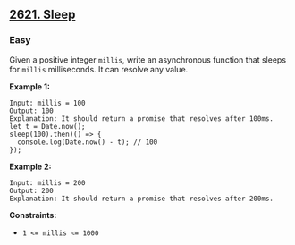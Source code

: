 ## [2621. Sleep](https://leetcode.com/problems/sleep/)

### Easy

Given a positive integer `millis`, write an asynchronous function that sleeps for `millis` milliseconds. It can resolve any value.

**Example 1:**

```
Input: millis = 100
Output: 100
Explanation: It should return a promise that resolves after 100ms.
let t = Date.now();
sleep(100).then(() => {
  console.log(Date.now() - t); // 100
});
```

**Example 2:**

```
Input: millis = 200
Output: 200
Explanation: It should return a promise that resolves after 200ms.
```

**Constraints:**

- `1 <= millis <= 1000`
